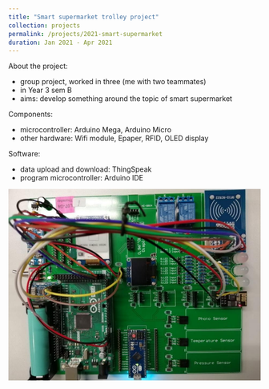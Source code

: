 ```yaml
---
title: "Smart supermarket trolley project"
collection: projects
permalink: /projects/2021-smart-supermarket
duration: Jan 2021 - Apr 2021
---
```




About the project:
  - group project, worked in three (me with two teammates)
  - in Year 3 sem B
  - aims: develop something around the topic of smart supermarket

Components:
  - microcontroller: Arduino Mega, Arduino Micro
  - other hardware: Wifi module, Epaper, RFID, OLED display

Software:
  - data upload and download: ThingSpeak
  - program microcontroller: Arduino IDE


![Circuit board](../images/projects_2021-smart-supermarket.png)
  
